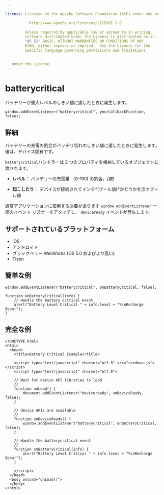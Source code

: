 ```yaml
---

license: Licensed to the Apache Software Foundation (ASF) under one or more contributor license agreements. See the NOTICE file distributed with this work for additional information regarding copyright ownership. The ASF licenses this file to you under the Apache License, Version 2.0 (the "License"); you may not use this file except in compliance with the License. You may obtain a copy of the License at

           http://www.apache.org/licenses/LICENSE-2.0
    
         Unless required by applicable law or agreed to in writing,
         software distributed under the License is distributed on an
         "AS IS" BASIS, WITHOUT WARRANTIES OR CONDITIONS OF ANY
         KIND, either express or implied.  See the License for the
         specific language governing permissions and limitations
    

   under the License.
---
```


# batterycritical

バッテリーが重大レベルのしきい値に達したときに発生します。

    window.addEventListener("batterycritical", yourCallbackFunction, false);
    

## 詳細

バッテリーの充電の割合がバッテリ切れのしきい値に達したときに発生します。値は、デバイス固有です。

`batterycritical`ハンドラーは 2 つのプロパティを格納しているオブジェクトに渡されます。

*   **レベル**： バッテリーの充電量 （0-100) の割合。*(数)*

*   **起こしたり**： デバイスが接続されてインチ*(ブール値)*かどうかを示すブール値

通常アプリケーションに使用する必要があります `window.addEventListener` 一度のイベント リスナーをアタッチし、 `deviceready` イベントが発生します。

## サポートされているプラットフォーム

*   iOS
*   アンドロイド
*   ブラックベリー WebWorks (OS 5.0 およびより高い)
*   Tizen

## 簡単な例

    window.addEventListener("batterycritical", onBatteryCritical, false);
    
    function onBatteryCritical(info) {
        // Handle the battery critical event
        alert("Battery Level Critical " + info.level + "%\nRecharge Soon!");
    }
    

## 完全な例

    <!DOCTYPE html>
    <html>
      <head>
        <title>Battery Critical Example</title>
    
        <script type="text/javascript" charset="utf-8" src="cordova.js"></script>
        <script type="text/javascript" charset="utf-8">
    
        // Wait for device API libraries to load
        //
        function onLoad() {
            document.addEventListener("deviceready", onDeviceReady, false);
        }
    
        // device APIs are available
        //
        function onDeviceReady() {
            window.addEventListener("batterycritical", onBatteryCritical, false);
        }
    
        // Handle the batterycritical event
        //
        function onBatteryCritical(info) {
            alert("Battery Level Critical " + info.level + "%\nRecharge Soon!");
        }
    
        </script>
      </head>
      <body onload="onLoad()">
      </body>
    </html>